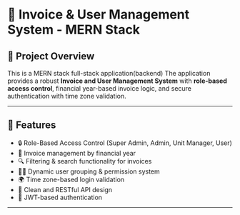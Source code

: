 # 🧾 Invoice & User Management System - MERN Stack

## 📘 Project Overview

This is a MERN stack full-stack application(backend)
The application provides a robust **Invoice and User Management System** with **role-based access control**, financial year-based invoice logic, and secure authentication with time zone validation.

---

## 🧠 Features

- 🔒 Role-Based Access Control (Super Admin, Admin, Unit Manager, User)
- 🧾 Invoice management by financial year
- 🔍 Filtering & search functionality for invoices
- 🧑‍💼 Dynamic user grouping & permission system
- 🌍 Time zone-based login validation
- 📃 Clean and RESTful API design
- 🔐 JWT-based authentication

---
